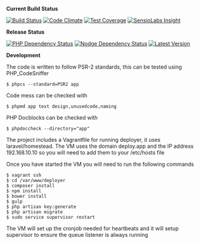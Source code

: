 **Current Build Status**

[![Build Status](http://ci.rebelinblue.com/build-status/image/3?branch=master)](http://ci.rebelinblue.com/build-status/view/3?branch=master)
[![Code Climate](https://codeclimate.com/github/REBELinBLUE/deployer/badges/gpa.svg)](https://codeclimate.com/github/REBELinBLUE/deployer)
[![Test Coverage](https://codeclimate.com/github/REBELinBLUE/deployer/badges/coverage.svg)](https://codeclimate.com/github/REBELinBLUE/deployer)
[![SensioLabs Insight](https://img.shields.io/sensiolabs/i/686dd98b-c0e5-465b-8f14-29b1cab47f3b.svg)](https://insight.sensiolabs.com/projects/686dd98b-c0e5-465b-8f14-29b1cab47f3b)

**Release Status**

[![PHP Dependency Status](https://www.versioneye.com/user/projects/5531329410e7141211000f29/badge.svg)](https://www.versioneye.com/user/projects/5531329410e7141211000f29)
[![Nodge Dependency Status](https://www.versioneye.com/user/projects/5531329610e714f9e500109c/badge.svg)](https://www.versioneye.com/user/projects/5531329610e714f9e500109c)
[![Latest Version](https://img.shields.io/github/release/REBELinBLUE/deployer.svg)](https://github.com/REBELinBLUE/deployer/releases)

**Development**

The code is written to follow PSR-2 standards, this can be tested using PHP_CodeSniffer

    $ phpcs --standard=PSR2 app

Code mess can be checked with

    $ phpmd app text design,unusedcode,naming

PHP Docblocks can be checked with

    $ phpdoccheck --directory="app"

The project includes a Vagrantfile for running deployer, it uses laravel/homestead. The VM uses the domain deploy.app and the IP address 192.168.10.10 so you will need to add them to your /etc/hosts file

Once you have started the VM you will need to run the following commands

    $ vagrant ssh
    $ cd /var/www/deployer
    $ composer install
    $ npm install
    $ bower install
    $ gulp
    $ php artisan key:generate
    $ php artisan migrate
    $ sudo service supervisor restart

The VM will set up the cronjob needed for heartbeats and it will setup supervisor to ensure the queue listener is always running
